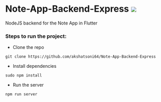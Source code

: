 # Note-App-Backend-Express <img src="https://img.shields.io/badge/Express.js-000000?style=for-the-badge&logo=express&logoColor=white">
NodeJS backend for the Note App in Flutter

### Steps to run the project:
- Clone the repo
```
git clone https://github.com/akshatsoni64/Note-App-Backend-Express
```
- Install dependencies
```
sudo npm install
```
- Run the server
```
npm run server
```
